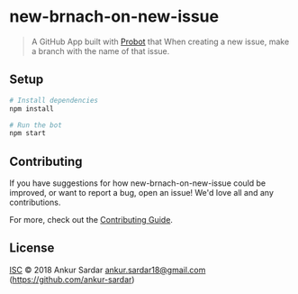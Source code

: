 # new-brnach-on-new-issue

> A GitHub App built with [Probot](https://github.com/probot/probot) that When creating a new issue, make a branch with the name of that issue.

## Setup

```sh
# Install dependencies
npm install

# Run the bot
npm start
```

## Contributing

If you have suggestions for how new-brnach-on-new-issue could be improved, or want to report a bug, open an issue! We'd love all and any contributions.

For more, check out the [Contributing Guide](CONTRIBUTING.md).

## License

[ISC](LICENSE) © 2018 Ankur Sardar <ankur.sardar18@gmail.com> (https://github.com/ankur-sardar)
